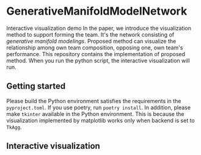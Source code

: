 # GenerativeManifoldModelNetwork
Interactive visualization demo
In the paper, we introduce the visualization method to support forming the team.
It's the network consisting of *generative manifold modelings*.
Proposed method can visualize the relationship among own team composition, opposing one, own team's performance.
This repository contains the implementation of proposed method.
When you run the python script, the interactive visualization will run.

## Getting started
Please build the Python environment satisfies the requirements in the `pyproject.toml`.
If you use poetry, run `poetry install`.
In addition, please make `tkinter` available in the Python environment.
This is because the visualization implemented by matplotlib works only when backend is set to `TkAgg`.

## Interactive visualization
